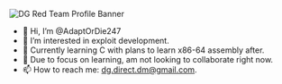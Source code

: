 ![DG Red Team Profile Banner](https://user-images.githubusercontent.com/121529996/220029832-773d1f6a-f319-4073-96ba-5c0f517292c5.png)

- 👋 Hi, I’m @AdaptOrDie247
- 👀 I’m interested in exploit development.
- 🌱 Currently learning C with plans to learn x86-64 assembly after.
- 💞️ Due to focus on learning, am not looking to collaborate right now.
- 📫 How to reach me: dg.direct.dm@gmail.com.

<!---
AdaptOrDie247/AdaptOrDie247 is a ✨ special ✨ repository because its `README.md` (this file) appears on your GitHub profile.
You can click the Preview link to take a look at your changes.
--->
